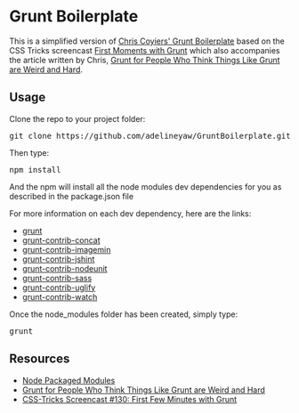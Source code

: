 Grunt Boilerplate
================

<p>This is a simplified version of <a href="https://github.com/chriscoyier/My-Grunt-Boilerplate">Chris Coyiers' Grunt Boilerplate</a> based on the CSS Tricks screencast <a href="http://css-tricks.com/video-screencasts/130-first-moments-grunt/">First Moments with Grunt</a> which also accompanies the article written by Chris, <a href="http://24ways.org/2013/grunt-is-not-weird-and-hard/">Grunt for People Who Think Things Like Grunt are Weird and Hard</a>.</p>

<h2>Usage</h2>

<p>Clone the repo to your project folder:</p>

<pre>git clone https://github.com/adelineyaw/GruntBoilerplate.git</pre>

<p>Then type:</p>

<pre>npm install</pre>

<p>And the npm will install all the node modules dev dependencies for you as described in the package.json file</p>

<p>For more information on each dev dependency, here are the links:</p>

<ul>
<li><a href="https://www.npmjs.org/package/grunt">grunt</a></li>
<li><a href="https://www.npmjs.org/package/grunt-contrib-concat">grunt-contrib-concat</a></li>
<li><a href="https://www.npmjs.org/package/grunt-contrib-imagemin">grunt-contrib-imagemin</a></li>
<li><a href="https://www.npmjs.org/package/grunt-contrib-jshint">grunt-contrib-jshint</a></li>
<li><a href="https://www.npmjs.org/package/grunt-contrib-nodeunit">grunt-contrib-nodeunit</a></li>
<li><a href="https://www.npmjs.org/package/grunt-contrib-sass">grunt-contrib-sass</a></li>
<li><a href="https://www.npmjs.org/package/grunt-contrib-uglify">grunt-contrib-uglify</a></li>
<li><a href="https://www.npmjs.org/package/grunt-contrib-watch">grunt-contrib-watch</a></li>
</ul>

<p>Once the node_modules folder has been created, simply type:</p><pre>grunt</pre>

<h2>Resources</h2>

<ul>
<li><a href="http://gruntjs.com/'>Grunt</a> The JavaScript Task Runner</li>
<li><a href="https://www.npmjs.org/">Node Packaged Modules</li>
<li><a href="http://24ways.org/2013/grunt-is-not-weird-and-hard/">Grunt for People Who Think Things Like Grunt are Weird and Hard</a></li>
<li><a href="https://www.youtube.com/watch?v=Mr2VBRdRYak">CSS-Tricks Screencast #130: First Few Minutes with Grunt</a></li>
</ul>
